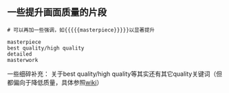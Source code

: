 ## 一些提升画面质量的片段

```
# 可以再加一些强调，如{{{{{masterpiece}}}}}以显著提升

masterpiece
best quality/high quality
detailed
masterwork
```
一些细碎补充：
   关于best quality/high quality等其实还有其它quality关键词（但都偏向于降低质量，具体参照[wiki](https://naidb.miraheze.org/wiki/Image_Generation)）